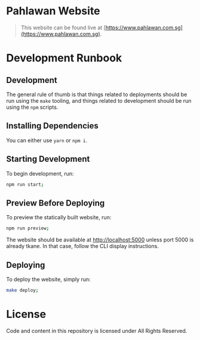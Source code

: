 # Pahlawan Website

> This website can be found live at [https://www.pahlawan.com.sg](https://www.pahlawan.com.sg).

# Development Runbook

## Development

The general rule of thumb is that things related to deployments should be run using the `make` tooling, and things related to development should be run using the `npm` scripts.

## Installing Dependencies

You can either use `yarn` or `npm i`.

## Starting Development

To begin development, run:

```sh
npm run start;
```

## Preview Before Deploying

To preview the statically built website, run:

```sh
npm run preview;
```

The website should be available at [http://localhost:5000](http://localhost:5000) unless port 5000 is already tkane. In that case, follow the CLI display instructions.

## Deploying

To deploy the website, simply run:

```sh
make deploy;
```

# License

Code and content in this repository is licensed under All Rights Reserved.
